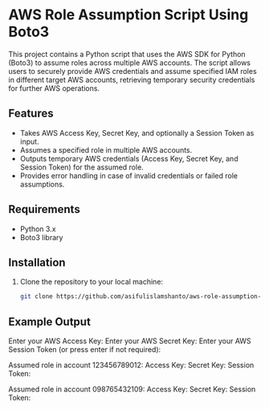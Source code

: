 # AWS Role Assumption Script Using Boto3

This project contains a Python script that uses the AWS SDK for Python (Boto3) to assume roles across multiple AWS accounts. The script allows users to securely provide AWS credentials and assume specified IAM roles in different target AWS accounts, retrieving temporary security credentials for further AWS operations.

## Features

- Takes AWS Access Key, Secret Key, and optionally a Session Token as input.
- Assumes a specified role in multiple AWS accounts.
- Outputs temporary AWS credentials (Access Key, Secret Key, and Session Token) for the assumed role.
- Provides error handling in case of invalid credentials or failed role assumptions.

## Requirements

- Python 3.x
- Boto3 library

## Installation

1. Clone the repository to your local machine:

   ```bash
   git clone https://github.com/asifulislamshanto/aws-role-assumption-script.git

## Example Output
Enter your AWS Access Key: <your-access-key>
Enter your AWS Secret Key: <your-secret-key>
Enter your AWS Session Token (or press enter if not required): 

Assumed role in account 123456789012:
Access Key: <temporary-access-key>
Secret Key: <temporary-secret-key>
Session Token: <temporary-session-token>

Assumed role in account 098765432109:
Access Key: <temporary-access-key>
Secret Key: <temporary-secret-key>
Session Token: <temporary-session-token>

